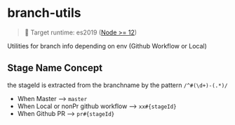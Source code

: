 # branch-utils

> 🎯 Target runtime: es2019 ([Node >= 12](https://node.green/#ES2019))

Utilities for branch info depending on env (Github Workflow or Local)

## Stage Name Concept

the stageId is extracted from the branchname by the pattern `/^#(\d+)-(.*)/`

- When Master --> `master`
- When Local or nonPr github workflow --> `xx#{stageId}`
- When Github PR --> `pr#{stageId}`
